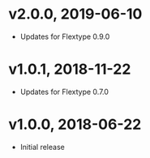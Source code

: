 # v2.0.0, 2019-06-10
* Updates for Flextype 0.9.0

# v1.0.1, 2018-11-22
* Updates for Flextype 0.7.0

# v1.0.0, 2018-06-22
* Initial release
